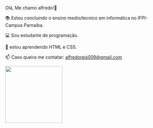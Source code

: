 Olá, Me chamo alfredo!👋

📚 Estou concluindo o ensino medio/tecnico em informática no IFPI-Campus Parnaiba.

💻 Sou estudante de programação.

🌱 estou aprendendo HTML e CSS.

📫 Caso queira me contatar: alfredoreis009@gmail.com

<div>
  <img height="180em" src="https://github-readme-stats.vercel.app/api?username=Alfredofellas&show_icons=true&theme=tokyonight&include_all_commits=true&count_privat=true"/>
</div>
